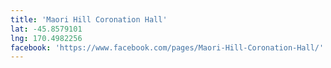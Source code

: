```yaml
---
title: 'Maori Hill Coronation Hall'
lat: -45.8579101
lng: 170.4982256
facebook: 'https://www.facebook.com/pages/Maori-Hill-Coronation-Hall/'
---
```


